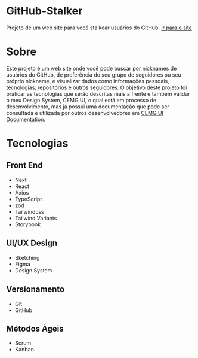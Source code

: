# GitHub-Stalker
Projeto de um web site para você stalkear usuários do GitHub. [Ir para o site](https://bit.ly/GitHub-Stalker)

# Sobre
Este projeto é um web site onde você pode buscar por nicknames de usuários do GitHub, de preferência do seu grupo de seguidores ou seu próprio nickname, e visualizar dados como informações pessoais, tecnologias, repositórios e outros seguidores.
O objetivo deste projeto foi praticar as tecnologias que serão descritas mais a frente e também validar o meu Design System, CEMG UI, o qual está em processo de desenvolvimento, mas já possui uma documentação que pode ser consultada e utilizada por outros desenvolvedores em [CEMG UI Documentation](https://github.com/cemgthedev/CEMG-UI-Documentation).

# Tecnologias

## Front End
- Next
- React
- Axios
- TypeScript
- zod
- Tailwindcss
- Tailwind Variants
- Storybook

## UI/UX Design
- Sketching
- Figma
- Design System

## Versionamento
- Git
- GitHub

## Métodos Ágeis
- Scrum
- Kanban
